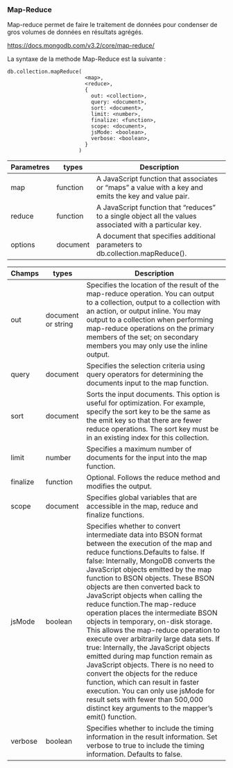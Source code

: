 ### Map-Reduce ###
Map-reduce permet de faire le traitement de données pour condenser de gros volumes de données en résultats agrégés.

https://docs.mongodb.com/v3.2/core/map-reduce/

La syntaxe de la methode Map-Reduce est la suivante :

```
db.collection.mapReduce(
                         <map>,
                         <reduce>,
                         {
                           out: <collection>,
                           query: <document>,
                           sort: <document>,
                           limit: <number>,
                           finalize: <function>,
                           scope: <document>,
                           jsMode: <boolean>,
                           verbose: <boolean>,
                         }
                       )
```

| Parametres | types | Description |
| --- | --- | --- |
| map | function | A JavaScript function that associates or “maps” a value with a key and emits the key and value pair. |
| reduce | function | A JavaScript function that “reduces” to a single object all the values associated with a particular key. |
| options | document | A document that specifies additional parameters to db.collection.mapReduce(). |


| Champs | types | Description |
| --- | --- | --- |
| out | document or string | Specifies the location of the result of the map-reduce operation. You can output to a collection, output to a collection with an action, or output inline. You may output to a collection when performing map-reduce operations on the primary members of the set; on secondary members you may only use the inline output.|
| query	| document	| Specifies the selection criteria using query operators for determining the documents input to the map function.|
| sort	| document |	Sorts the input documents. This option is useful for optimization. For example, specify the sort key to be the same as the emit key so that there are fewer reduce operations. The sort key must be in an existing index for this collection.
|limit	| number |	Specifies a maximum number of documents for the input into the map function.|
| finalize |	function	| Optional. Follows the reduce method and modifies the output.|
|scope	| document|	Specifies global variables that are accessible in the map, reduce and finalize functions.|
|jsMode |	boolean	| Specifies whether to convert intermediate data into BSON format between the execution of the map and reduce functions.Defaults to false. If false: Internally, MongoDB converts the JavaScript objects emitted by the map function to BSON objects. These BSON objects are then converted back to JavaScript objects when calling the reduce function.The map-reduce operation places the intermediate BSON objects in temporary, on-disk storage. This allows the map-reduce operation to execute over arbitrarily large data sets. If true: Internally, the JavaScript objects emitted during map function remain as JavaScript objects. There is no need to convert the objects for the reduce function, which can result in faster execution. You can only use jsMode for result sets with fewer than 500,000 distinct key arguments to the mapper’s emit() function.|
| verbose	| boolean	| Specifies whether to include the timing information in the result information. Set verbose to true to include the timing information. Defaults to false.|

